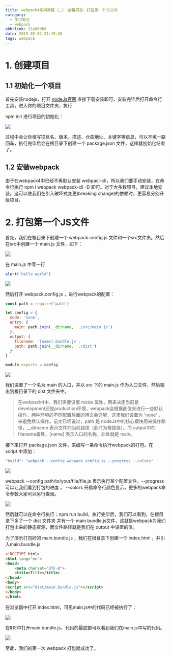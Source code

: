 ```yaml
---
title: webpack4系列教程（二）：创建项目，打包第一个JS文件
category:
  - 学习笔记
  - webpack
abbrlink: 31e86db9
date: 2019-02-02 21:19:38
tags: webpack
---
```

# 1. 创建项目

## 1.1 初始化一个项目

首先安装nodejs，打开 [nodeJs官网](https://nodejs.org/en/) 直接下载安装即可，安装完毕后打开命令行工具，进入你的项目文件夹，执行

npm init 进行项目的初始化：

![](http://upload-images.jianshu.io/upload_images/2012934-731bdbebf2b3af20?imageMogr2/auto-orient/strip%7CimageView2/2/w/1240)


过程中会让你填写项目名、版本、描述、仓库地址、关键字等信息，可以不填一路回车，执行完毕后会在根目录下创建一个 package.json 文件，这样就初始化结束了。

## 1.2 安装webpack

由于在webpack4中已经不再默认安装 webpacl-cli，所以我们要手动安装，在命令行执行 npm i webpack webpack-cli -D 即可。对于大多数项目，建议本地安装。这可以使我们在引入破坏式变更(breaking change)的依赖时，更容易分别升级项目。

# 2\. 打包第一个JS文件 

首先，我们在根目录下创建一个 webpack.config.js 文件和一个src文件夹。然后在src中创建一个 main.js 文件，如下：

![](http://upload-images.jianshu.io/upload_images/2012934-9f53d80a28b4009f?imageMogr2/auto-orient/strip%7CimageView2/2/w/1240)

在 main.js 中写一行 

``` javascript
alert('hello world')
```

![](https://upload-images.jianshu.io/upload_images/2012934-2735c29e440e6834.gif?imageMogr2/auto-orient/strip) 

然后打开 webpack.config.js ，进行webpack的配置：

``` javascript
const path = require('path')

let config = {
  mode: 'none',
  entry: {
    main: path.join(__dirname, './src/main.js')
  },
  output: {
    filename: '[name].bundle.js',
    path: path.join(__dirname, './dist')
  }
}

module.exports = config
```

![](https://upload-images.jianshu.io/upload_images/2012934-0fd3a489b31c07da.gif?imageMogr2/auto-orient/strip) 

我们设置了一个名为 main 的入口，并以 src 下的 main.js 作为入口文件，然后输出到根目录下的 dist 文件夹中。

> 在webpack4中，我们需要设置 mode 属性，用来决定当前是development还是production环境，webpack会根据此值来进行一些默认操作，两种环境的不同配置后面的博文会详解，这里我们设置为 'none' ，来避免默认操作。前文已经说过，path 是 nodeJs中的核心模块用来操作路径，__dirname 表示文件的当前路径（此时为根路径）。而 output中的filename属性，[name] 表示入口的名称，此处就是 main。

接下来打开 package.json 文件，来编写一条命令执行webpack的打包。在 script 中添加：

``` javascript
"build": "webpack --config webpack.config.js --progress --colors"
```

![](https://upload-images.jianshu.io/upload_images/2012934-2dc5f57ea93dde5b.gif?imageMogr2/auto-orient/strip) 

webpack --config path/to/your/file/file.js 表示执行某个配置文件，--progress可以让我们看到打包的进度 ， --colors 开启命令行颜色显示，更多的webpack命令参数大家可以另行查阅。

![](http://upload-images.jianshu.io/upload_images/2012934-12ab16fb570d42f3.png?imageMogr2/auto-orient/strip%7CimageView2/2/w/1240)



然后就可以在命令行执行：npm run build，执行完毕后，我们可以看到，在根目录下多了一个 dist 文件夹 并有一个 main.bundle.js文件，这就是webpack为我们打包出来的静态资源，而文件路径就是我们在 output 中设置的值。

为了演示打包好的 main.bundle.js ，我们在根目录下创建一个 index.html ，并引入main.bundle.js

``` html
<!DOCTYPE html>
<html lang="en">
<head>
    <meta charset="UTF-8">
    <title>Title</title>
</head>
<body>
<script src="dist/main.bundle.js"></script>
</body>
</html>
```


在浏览器中打开 index.html，可见main.js中的代码已经被执行了：

![](http://upload-images.jianshu.io/upload_images/2012934-6d606afa4a6ea576?imageMogr2/auto-orient/strip%7CimageView2/2/w/1240)



在IDE中打开main.bundle.js，代码的最底部可以看到我们在main.js中写的代码。

![](http://upload-images.jianshu.io/upload_images/2012934-0f1c4b5fa1da29e9.png?imageMogr2/auto-orient/strip%7CimageView2/2/w/1240)

至此，我们的第一次 webpack 打包就成功了。
